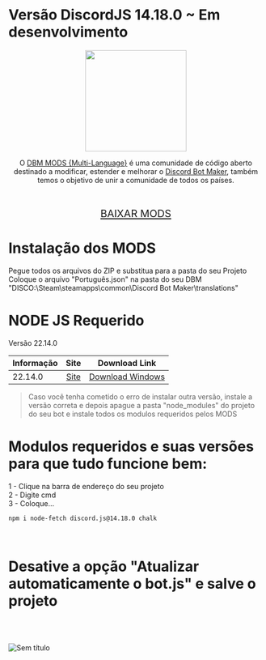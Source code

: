 # Versão DiscordJS 14.18.0 ~ Em desenvolvimento

 <p align="center"><img height="200" src="https://user-images.githubusercontent.com/108380983/229547060-f69c3089-d3c7-4f77-843e-3aa37edc6973.png"></p>
 
<p align="center">O <a href="https://discord.gg/HBc9u9tktd">DBM MODS {Multi-Language}</a> é uma comunidade de código aberto destinado a modificar, estender e melhorar o <a href="https://store.steampowered.com/app/682130/Discord_Bot_Maker">Discord Bot Maker</a>, também temos o objetivo de unir a comunidade de todos os países.</p>
<br>
<p align="center">
  <big><big><a href="https://github.com/DBM-Mods/v14_pt/archive/refs/heads/main.zip">BAIXAR MODS</a></big></big>
</p>

# Instalação dos MODS
Pegue todos os arquivos do ZIP e substitua para a pasta do seu Projeto<br>
Coloque o arquivo "Português.json" na pasta do seu DBM "DISCO:\Steam\steamapps\common\Discord Bot Maker\translations"<br>

# NODE JS Requerido

Versão 22.14.0

| Informação    |                      Site           |     Download Link           |
| ---------- | :--------------------------------------------: |   :-------------------------------------------------: |
| 22.14.0  |  [Site](https://nodejs.org/dist/v22.14.0/)   | [Download Windows](https://nodejs.org/dist/v22.14.0/node-v22.14.0-x64.msi)   |

> Caso você tenha cometido o erro de instalar outra versão, instale a versão correta e depois apague a pasta "node_modules" do projeto do seu bot e instale todos os modulos requeridos pelos MODS


# <b>Modulos requeridos e suas versões para que tudo funcione bem:</b><br>
1 - Clique na barra de endereço do seu projeto<br>
2 - Digite cmd<br>
3 - Coloque...<br>
```md
npm i node-fetch discord.js@14.18.0 chalk
```
<br>

# Desative a opção "Atualizar automaticamente o bot.js" e salve o projeto

<br><br>

![Sem título](https://github.com/DBM-Mods/Portugues/assets/43226244/c95f81c7-fcd6-4049-9823-88358a164665)

